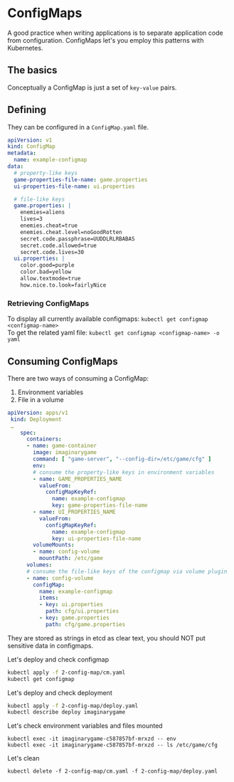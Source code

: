 # ConfigMaps

A good practice when writing applications is to separate application code from configuration. ConfigMaps let's you employ this patterns with Kubernetes.

## The basics

Conceptually a ConfigMap is just a set of `key-value` pairs.

## Defining 

They can be configured in a `ConfigMap.yaml` file.

```yaml
apiVersion: v1
kind: ConfigMap
metadata:
  name: example-configmap
data:
  # property-like keys
  game-properties-file-name: game.properties
  ui-properties-file-name: ui.properties

  # file-like keys
  game.properties: |
    enemies=aliens
    lives=3
    enemies.cheat=true
    enemies.cheat.level=noGoodRotten
    secret.code.passphrase=UUDDLRLRBABAS
    secret.code.allowed=true
    secret.code.lives=30
  ui.properties: |
    color.good=purple
    color.bad=yellow
    allow.textmode=true
    how.nice.to.look=fairlyNice
```


### Retrieving ConfigMaps

To display all currently available configmaps: `kubectl get configmap <configmap-name>`  
To get the related yaml file: `kubectl get configmap <configmap-name> -o yaml`


## Consuming ConfigMaps

There are two ways of consuming a ConfigMap:  
1. Environment variables
2. File in a volume

```yaml
apiVersion: apps/v1
 kind: Deployment
 …
    spec:
      containers:
      - name: game-container
        image: imaginarygame
        command: [ "game-server", "--config-dir=/etc/game/cfg" ]
        env:
        # consume the property-like keys in environment variables
        - name: GAME_PROPERTIES_NAME
          valueFrom:
            configMapKeyRef:
              name: example-configmap
              key: game-properties-file-name
        - name: UI_PROPERTIES_NAME
          valueFrom:
            configMapKeyRef:
              name: example-configmap
              key: ui-properties-file-name
        volumeMounts:
        - name: config-volume
          mountPath: /etc/game
      volumes:
      # consume the file-like keys of the configmap via volume plugin
      - name: config-volume
        configMap:
          name: example-configmap
          items:
          - key: ui.properties
            path: cfg/ui.properties
          - key: game.properties
            path: cfg/game.properties
```

They are stored as strings in etcd as clear text, you should NOT put sensitive data in configmaps.

Let's deploy and check configmap
```bash
kubectl apply -f 2-config-map/cm.yaml
kubectl get configmap
```

Let's deploy and check deployment
```bash
kubectl apply -f 2-config-map/deploy.yaml
kubectl describe deploy imaginarygame
```

Let's check environment variables and files mounted
```
kubectl exec -it imaginarygame-c587857bf-mrxzd -- env
kubectl exec -it imaginarygame-c587857bf-mrxzd -- ls /etc/game/cfg
```

Let's clean
```
kubectl delete -f 2-config-map/cm.yaml -f 2-config-map/deploy.yaml
```
